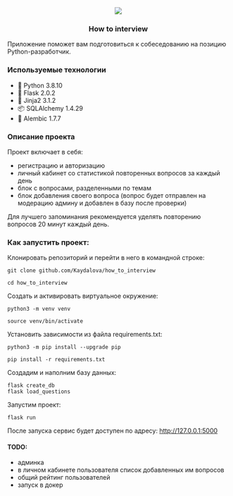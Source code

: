 <div align="center">
    <img src="https://github.com/Kaydalova/how_to_interview/interview_app/static/img/female_programmer.png">
<h3 align="center">How to interview</h3>
</div>
Приложение поможет вам подготовиться к собеседованию на позицию Python-разработчик.

### Используемые технологии
- :snake: Python 3.8.10
- :incoming_envelope: Flask 2.0.2
- :busts_in_silhouette: Jinja2 3.1.2
- :package: SQLAlchemy 1.4.29
- :memo: Alembic 1.7.7
### Описание проекта
Проект включает в себя:
- регистрацию и авторизацию
- личный кабинет со статистикой повторенных вопросов за каждый день
- блок с вопросами, разделенными по темам
- блок добавления своего вопроса (вопрос будет отправлен на модерацию админу и добавлен в базу после проверки)

Для лучшего запоминания рекомендуется уделять повторению вопросов 20 минут каждый день.

### Как запустить проект:
Клонировать репозиторий и перейти в него в командной строке:

```
git clone github.com/Kaydalova/how_to_interview
```

```
cd how_to_interview
```

Cоздать и активировать виртуальное окружение:

```
python3 -m venv venv
```

```
source venv/bin/activate
```

Установить зависимости из файла requirements.txt:

```
python3 -m pip install --upgrade pip
```

```
pip install -r requirements.txt
```

Создадим и наполним базу данных:

```
flask create_db
flask load_questions
```
Запустим проект:
```
flask run
```
После запуска сервис будет доступен по адресу:
 http://127.0.0.1:5000


####  TODO:
- админка
- в личном кабинете пользователя список добавленных им вопросов
- общий рейтинг пользователей
- запуск в докер